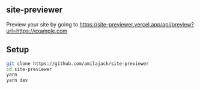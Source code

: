 ## site-previewer

Preview your site by going to https://site-previewer.vercel.app/api/preview?url=https://example.com

## Setup
```bash
git clone https://github.com/amilajack/site-previewer
cd site-previewer
yarn
yarn dev
```
